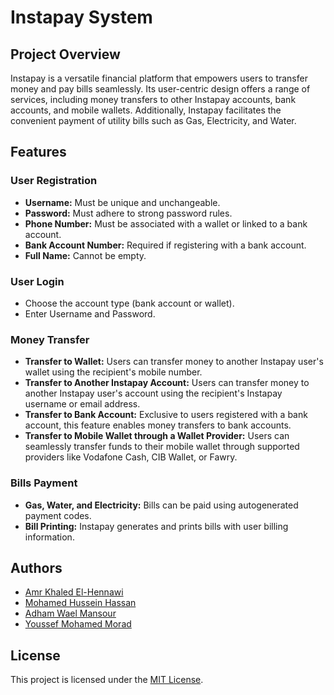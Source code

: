 # Instapay System

## Project Overview

Instapay is a versatile financial platform that empowers users to transfer money and pay bills seamlessly. Its user-centric design offers a range of services, including money transfers to other Instapay accounts, bank accounts, and mobile wallets. Additionally, Instapay facilitates the convenient payment of utility bills such as Gas, Electricity, and Water.

## Features

### User Registration

- **Username:** Must be unique and unchangeable.
- **Password:** Must adhere to strong password rules.
- **Phone Number:** Must be associated with a wallet or linked to a bank account.
- **Bank Account Number:** Required if registering with a bank account.
- **Full Name:** Cannot be empty.

### User Login

- Choose the account type (bank account or wallet).
- Enter Username and Password.

### Money Transfer

- **Transfer to Wallet:** Users can transfer money to another Instapay user's wallet using the recipient's mobile number.
- **Transfer to Another Instapay Account:** Users can transfer money to another Instapay user's account using the recipient's Instapay username or email address.
- **Transfer to Bank Account:** Exclusive to users registered with a bank account, this feature enables money transfers to bank accounts.
- **Transfer to Mobile Wallet through a Wallet Provider:** Users can seamlessly transfer funds to their mobile wallet through supported providers like Vodafone Cash, CIB Wallet, or Fawry.

### Bills Payment

- **Gas, Water, and Electricity:** Bills can be paid using autogenerated payment codes.
- **Bill Printing:** Instapay generates and prints bills with user billing information.

## Authors
- [Amr Khaled El-Hennawi](https://github.com/AmrElHennawi)
- [Mohamed Hussein Hassan](https://github.com/moheladwy)
- [Adham Wael Mansour](https://github.com/Mansour266)
- [Youssef Mohamed Morad](https://github.com/YoussefMorad1)

## License

This project is licensed under the [MIT License](LICENSE).
